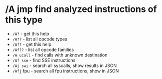 <!-- TITLE: /A -->

# /A jmp find analyzed instructions of this type
 - `/A?`      - get this help
 - `/A??`     - list all opcode types
 - `/Af?`     - get this help
 - `/Af??`    - list all opcode families
 - `/A ucall` - find calls with unknown destination
 - `/Af sse`  - find SSE instructions
 - `/Aj swi`  - search all syscalls, show results in JSON
 - `/Afj` fpu - search all fpu instructions, show in JSON